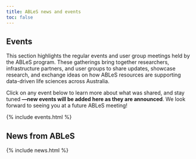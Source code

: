 ```yaml
---
title: ABLeS news and events
toc: false
---
```


## Events

This section highlights the regular events and user group meetings held by the ABLeS program. These gatherings bring together researchers, infrastructure partners, and user groups to share updates, showcase research, and exchange ideas on how ABLeS resources are supporting data-driven life sciences across Australia.

Click on any event below to learn more about what was shared, and stay tuned **—new events will be added here as they are announced**. We look forward to seeing you at a future ABLeS meeting!

{% include events.html %}

## News from ABLeS

{% include news.html %}

<br/>

